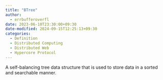 ```yaml
---
title: "BTree"
author:
  - errbufferoverfl
date: 2023-06-10T23:30:00+09:30
date-modified: 2024-09-15T12:25:13+09:30
categories:
  - Definition
  - Distributed Computing
  - Distributed Web
  - Hypercore Protocol
---
```


A self-balancing tree data structure that is used to store data in a sorted and searchable manner.

